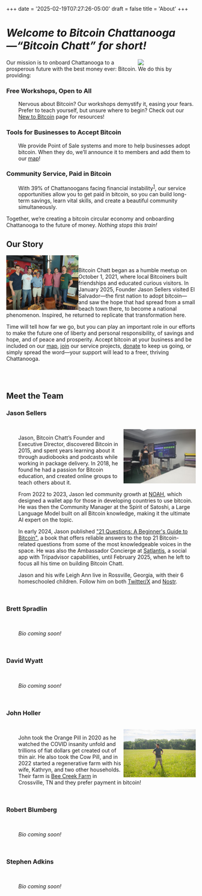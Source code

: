 +++
date = '2025-02-19T07:27:26-05:00'
draft = false
title = 'About'
+++

<div class="article">

# *Welcome to Bitcoin Chattanooga—“Bitcoin Chatt” for short!*

<img class="desktop-only" src="/images/Logos/Bitcoin%20Chatt%20Avatar.png" style="width:16dvw;float:right;">

Our mission is to onboard Chattanooga to a prosperous future with the best money ever: Bitcoin. We do this by providing:  

### Free Workshops, Open to All

<p style="margin-left: 2rem;">Nervous about Bitcoin? Our workshops demystify it, easing your fears. Prefer to teach yourself, but unsure where to begin? Check out our <a href="/new-to-bitcoin">New to Bitcoin</a> page for resources!</p>

### Tools for Businesses to Accept Bitcoin

<p style="margin-left: 2rem;">We provide Point of Sale systems and more to help businesses adopt bitcoin. When they do, we’ll announce it to members and add them to our <a href="/map">map</a>!</p>

### Community Service, Paid in Bitcoin

<p style="margin-left: 2rem;">With 39% of Chattanoogans facing financial instability<sup><a target="_blank" href="https://unitedwaycha.org/financial-stability-and-our-greater-chattanooga-community/">1</a></sup>, our service opportunities allow you to get paid in bitcoin, so you can build long-term savings, learn vital skills, and create a beautiful community simultaneously.</p>

Together, we’re creating a bitcoin circular economy and onboarding Chattanooga to the future of money. *Nothing stops this train!*

## Our Story

<img src="./Bitcoin-Chatt-at-Moxy-April-2022.jpeg" style="width:20dvw;float:left;">

<br>

Bitcoin Chatt began as a humble meetup on October 1, 2021, where local Bitcoiners built friendships and educated curious visitors. In January 2025, Founder Jason Sellers visited El Salvador—the first nation to adopt bitcoin—and saw the hope that had spread from a small beach town there, to become a national phenomenon. Inspired, he returned to replicate that transformation here.

Time will tell how far we go, but you can play an important role in our efforts to make the future one of liberty and personal responsibility, of savings and hope, and of peace and prosperity. Accept bitcoin at your business and be included on our [map](/map), [join](/join) our service projects, [donate](/donate) to keep us going, or simply spread the word—your support will lead to a freer, thriving Chattanooga.

<br>

<br>

## Meet the Team

### Jason Sellers

<br>

<img src="./Jason%20at%20CHEA%20Workshop.jpg" style="width:20dvw;float:right;">

<p style="margin-left: 2rem;">Jason, Bitcoin Chatt’s Founder and Executive Director, discovered Bitcoin in 2015, and spent years learning about it through audiobooks and podcasts while working in package delivery. In 2018, he found he had a passion for Bitcoin education, and created online groups to teach others about it.</p>

<p style="margin-left: 2rem;">From 2022 to 2023, Jason led community growth at <a href="https://www.noah.com/">NOAH</a>, which designed a wallet app for those in developing countries to use bitcoin. He was then the Community Manager at the Spirit of Satoshi, a Large Language Model built on all Bitcoin knowledge, making it the ultimate AI expert on the topic.</p>

<p style="margin-left: 2rem;">In early 2024, Jason published <a href="https://a.co/d/0mcMtUC">"21 Questions: A Beginner's Guide to Bitcoin"</a>, a book that offers reliable answers to the top 21 Bitcoin-related questions from some of the most knowledgeable voices in the space. He was also the Ambassador Concierge at <a href="https://www.satlantis.io/">Satlantis</a>, a social app with Tripadvisor capabilities, until February 2025, when he left to focus all his time on building Bitcoin Chatt.</p>

<p style="margin-left: 2rem;">Jason and his wife Leigh Ann live in Rossville, Georgia, with their 6 homeschooled children. Follow him on both <a href="https://www.x.com/geekigai">Twitter/X</a> and <a href="https://njump.me/npub1693220pmp0a4c04a0p7hkz874vsxkyfrvtk2yk4zjyj3e4c0ugjs3r4j0c">Nostr</a>.</p>

<br>

### Brett Spradlin

<br>

<p style="margin-left: 2rem;"><i>Bio coming soon!</i></p>

<br>

### David Wyatt

<br>

<p style="margin-left: 2rem;"><i>Bio coming soon!</i></p>

<br>

### John Holler

<br>

<img src="./John Holler.png" style="width:20dvw;float:right;">

<p style="margin-left: 2rem;">John took the Orange Pill in 2020 as he watched the COVID insanity unfold and trillions of fiat dollars get created out of thin air. He also took the Cow Pill, and in 2022 started a regenerative farm with his wife, Kathryn, and two other households. Their farm is <a href="http://beecreektn.com/">Bee Creek Farm</a> in Crossville, TN and they prefer payment in bitcoin!</p>

<br>

### Robert Blumberg

<br>

<p style="margin-left: 2rem;"><i>Bio coming soon!</i></p>

<br>

### Stephen Adkins

<br>

<p style="margin-left: 2rem;"><i>Bio coming soon!</i></p>

</div>

